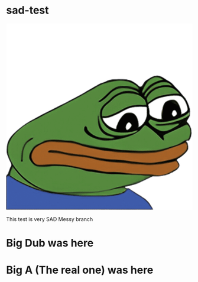# sad-test
![logo](./sadge-600.png)

This test is very SAD
Messy branch

# Big Dub was here

# Big A (**The real one**) was here 
